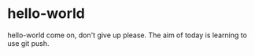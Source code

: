 # hello-world
hello-world
come on, don't give up please.
The aim of today is learning to use git push.

